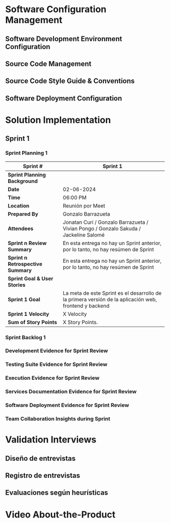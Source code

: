 # Software Configuration Management

## Software Development Environment Configuration

## Source Code Management

## Source Code Style Guide & Conventions

## Software Deployment Configuration

# Solution Implementation

## Sprint 1

### Sprint Planning 1

| **Sprint #** | **Sprint 1** |
| --- | --- |
| **Sprint Planning Background** |
| **Date** | 02-06-2024 |
| **Time** | 06:00 PM |
| **Location** | Reunión por Meet |
| **Prepared By** | Gonzalo Barrazueta |
| **Attendees** | Jonatan Curi / Gonzalo Barrazueta / Vivian Pongo / Gonzalo Sakuda / Jackeline Salomé|
| **Sprint n Review Summary** | En esta entrega no hay un Sprint anterior, por lo tanto, no hay resúmen de Sprint |
| **Sprint n Retrospective Summary** | En esta entrega no hay un Sprint anterior, por lo tanto, no hay resúmen de Sprint |
| **Sprint Goal & User Stories**|
| **Sprint 1 Goal** | La meta de este Sprint es el desarrollo de la primera versión de la aplicación web, frontend y backend |
| **Sprint 1 Velocity** | X Velocity |
| **Sum of Story Points** | X Story Points. |

### Sprint Backlog 1

### Development Evidence for Sprint Review

### Testing Suite Evidence for Sprint Review

### Execution Evidence for Sprint Review

### Services Documentation Evidence for Sprint Review

### Software Deployment Evidence for Sprint Review

### Team Collaboration Insights during Sprint

# Validation Interviews

## Diseño de entrevistas

## Registro de entrevistas

## Evaluaciones según heurísticas

# Video About-the-Product




